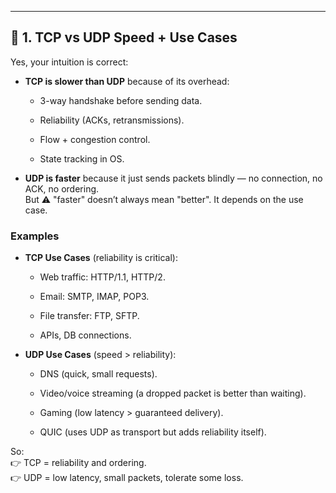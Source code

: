 
---

## 🔹 1. TCP vs UDP Speed + Use Cases

Yes, your intuition is correct:

- **TCP is slower than UDP** because of its overhead:
    
    - 3-way handshake before sending data.
        
    - Reliability (ACKs, retransmissions).
        
    - Flow + congestion control.
        
    - State tracking in OS.
        
- **UDP is faster** because it just sends packets blindly — no connection, no ACK, no ordering.  
    But ⚠️ "faster" doesn’t always mean "better". It depends on the use case.
    

### Examples

- **TCP Use Cases** (reliability is critical):
    
    - Web traffic: HTTP/1.1, HTTP/2.
        
    - Email: SMTP, IMAP, POP3.
        
    - File transfer: FTP, SFTP.
        
    - APIs, DB connections.
        
- **UDP Use Cases** (speed > reliability):
    
    - DNS (quick, small requests).
        
    - Video/voice streaming (a dropped packet is better than waiting).
        
    - Gaming (low latency > guaranteed delivery).
        
    - QUIC (uses UDP as transport but adds reliability itself).
        

So:  
👉 TCP = reliability and ordering.  
👉 UDP = low latency, small packets, tolerate some loss.